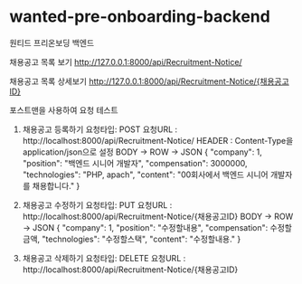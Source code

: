 # wanted-pre-onboarding-backend
원티드 프리온보딩 백엔드

채용공고 목록 보기
http://127.0.0.1:8000/api/Recruitment-Notice/

채용공고 목록 상세보기
http://127.0.0.1:8000/api/Recruitment-Notice/{채용공고ID}

포스트맨을 사용하여 요청 테스트

1. 채용공고 등록하기
요청타입: POST
요청URL : http://localhost:8000/api/Recruitment-Notice/
HEADER : Content-Type을 application/json으로 설정
BODY -> ROW -> JSON
{
    "company": 1,
    "position": "백엔드 시니어 개발자",
    "compensation": 3000000,
    "technologies": "PHP, apach",
    "content": "00회사에서 백엔드 시니어 개발자를 채용합니다."
}

2. 채용공고 수정하기
요청타입: PUT
요청URL : http://localhost:8000/api/Recruitment-Notice/{채용공고ID}
BODY -> ROW -> JSON
{
    "company": 1,
    "position": "수정할내용",
    "compensation": 수정할금액,
    "technologies": "수정할스택",
    "content": "수정할내용."
}

3. 채용공고 삭제하기
요청타입: DELETE
요청URL : http://localhost:8000/api/Recruitment-Notice/{채용공고ID}
